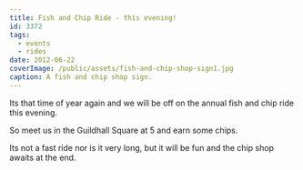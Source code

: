 ```yaml
---
title: Fish and Chip Ride - this evening!
id: 3372
tags:
  - events
  - rides
date: 2012-06-22
coverImage: /public/assets/fish-and-chip-shop-sign1.jpg
caption: A fish and chip shop sign.
---
```



Its that time of year again and we will be off on the annual fish and chip ride this evening.

So meet us in the Guildhall Square at 5 and earn some chips.

Its not a fast ride nor is it very long, but it will be fun and the chip shop awaits at the end.
